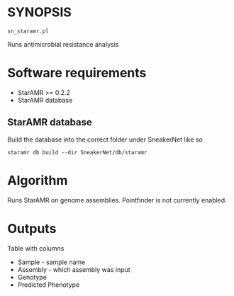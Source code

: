 # SYNOPSIS

`sn_staramr.pl`

Runs antimicrobial resistance analysis

# Software requirements

* StarAMR >= 0.2.2
* StarAMR database

## StarAMR database

Build the database into the correct folder under SneakerNet
like so

    staramr db build --dir SneakerNet/db/staramr

# Algorithm

Runs StarAMR on genome assemblies.  Pointfinder is not currently enabled.

# Outputs

Table with columns

* Sample - sample name
* Assembly - which assembly was input
* Genotype 
* Predicted Phenotype

